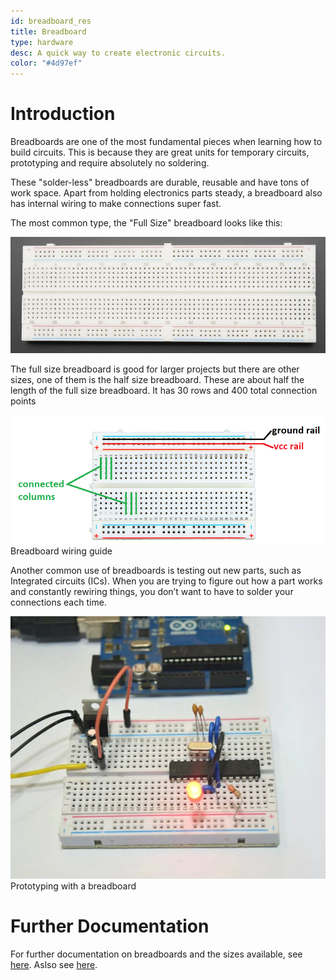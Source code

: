 ```yaml
---
id: breadboard_res
title: Breadboard
type: hardware
desc: A quick way to create electronic circuits.
color: "#4d97ef"
---
```


# Introduction

Breadboards are one of the most fundamental pieces when learning how to build circuits. This is because they are great units for temporary circuits, prototyping and  require absolutely no soldering.

These "solder-less" breadboards are durable, reusable and have tons of work space. Apart from holding electronics parts steady, a breadboard also has internal wiring to make connections super fast.

The most common type, the "Full Size" breadboard looks like this:

![picxxyyzz](img/pic1.jpg)

The full size breadboard is good for larger projects but there are other sizes, one of them is the half size breadboard. These are about half the length of the full size breadboard. It has 30 rows and 400 total connection points

![picxxyyzz](img/pic2.png)
Breadboard wiring guide

Another common use of breadboards is testing out new parts, such as Integrated circuits (ICs). When you are trying to figure out how a part works and constantly rewiring things, you don’t want to have to solder your connections each time.

![picxxyyzz](img/pic3.jpg)
Prototyping with a breadboard

# Further Documentation
For further documentation on breadboards and the sizes available, see [here](https://learn.adafruit.com/breadboards-for-beginners).
Aslso see [here](https://learn.sparkfun.com/tutorials/how-to-use-a-breadboard/all).
